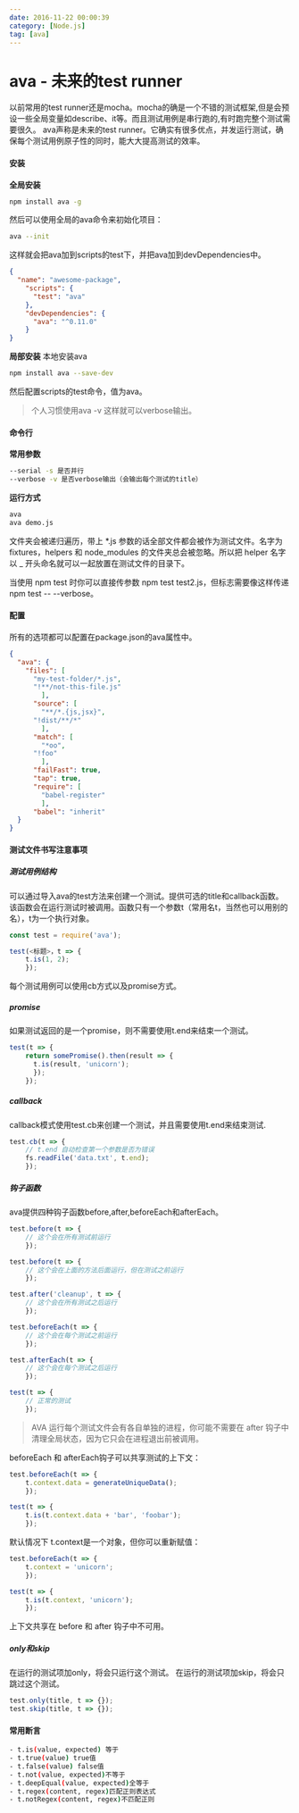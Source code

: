 ```yaml
---
date: 2016-11-22 00:00:39
category: [Node.js] 
tag: [ava] 
---
```


# ava - 未来的test runner

以前常用的test runner还是mocha。mocha的确是一个不错的测试框架,但是会预设一些全局变量如describe、it等。而且测试用例是串行跑的,有时跑完整个测试需要很久。
ava声称是未来的test runner。它确实有很多优点，并发运行测试，确保每个测试用例原子性的同时，能大大提高测试的效率。
<!-- more -->
#### 安装
**全局安装**
```bash
npm install ava -g
```
然后可以使用全局的ava命令来初始化项目：
```bash
ava --init
```
这样就会把ava加到scripts的test下，并把ava加到devDependencies中。
```json
{
  "name": "awesome-package",
    "scripts": {
      "test": "ava"
    },
    "devDependencies": {
      "ava": "^0.11.0"
    }
}
```
**局部安装**
本地安装ava
```bash
npm install ava --save-dev
```
然后配置scripts的test命令，值为ava。
> 个人习惯使用ava -v 这样就可以verbose输出。

#### 命令行
**常用参数**
```bash
--serial -s 是否并行
--verbose -v 是否verbose输出（会输出每个测试的title）
```

**运行方式**
```bash
ava
ava demo.js
```
文件夹会被递归遍历，带上 *.js 参数的话全部文件都会被作为测试文件。名字为 fixtures，helpers 和 node_modules 的文件夹总会被忽略。所以把 helper 名字以 _ 开头命名就可以一起放置在测试文件的目录下。

当使用 npm test 时你可以直接传参数 npm test test2.js，但标志需要像这样传递 npm test -- --verbose。

#### 配置
所有的选项都可以配置在package.json的ava属性中。
```json
{
  "ava": {
    "files": [
      "my-test-folder/*.js",
      "!**/not-this-file.js"
        ],
      "source": [
        "**/*.{js,jsx}",
      "!dist/**/*"
        ],
      "match": [
        "*oo",
      "!foo"
        ],
      "failFast": true,
      "tap": true,
      "require": [
        "babel-register"
        ],
      "babel": "inherit"
  }
}
```

#### 测试文件书写注意事项
##### 测试用例结构
可以通过导入ava的test方法来创建一个测试。提供可选的title和callback函数。该函数会在运行测试时被调用。函数只有一个参数t（常用名t，当然也可以用别的名），t为一个执行对象。
```javascript
const test = require('ava');

test(<标题>，t => {
    t.is(1, 2);
    });
```
每个测试用例可以使用cb方式以及promise方式。
##### promise
如果测试返回的是一个promise，则不需要使用t.end来结束一个测试。
```javascript
test(t => {
    return somePromise().then(result => {
      t.is(result, 'unicorn');
      });
    });
```
##### callback
callback模式使用test.cb来创建一个测试，并且需要使用t.end来结束测试.
```javascript
test.cb(t => {
    // t.end 自动检查第一个参数是否为错误
    fs.readFile('data.txt', t.end);
    });
```
##### 钩子函数
ava提供四种钩子函数before,after,beforeEach和afterEach。
```javascript
test.before(t => {
    // 这个会在所有测试前运行
    });

test.before(t => {
    // 这个会在上面的方法后面运行，但在测试之前运行
    });

test.after('cleanup', t => {
    // 这个会在所有测试之后运行
    });

test.beforeEach(t => {
    // 这个会在每个测试之前运行
    });

test.afterEach(t => {
    // 这个会在每个测试之后运行
    });

test(t => {
    // 正常的测试
    });
```
> AVA 运行每个测试文件会有各自单独的进程，你可能不需要在 after 钩子中清理全局状态，因为它只会在进程退出前被调用。

beforeEach 和 afterEach钩子可以共享测试的上下文：
```javascript
test.beforeEach(t => {
    t.context.data = generateUniqueData();
    });

test(t => {
    t.is(t.context.data + 'bar', 'foobar');
    });
```
默认情况下 t.context是一个对象，但你可以重新赋值：
```javascript
test.beforeEach(t => {
    t.context = 'unicorn';
    });

test(t => {
    t.is(t.context, 'unicorn');
    });
```
上下文共享在 before 和 after 钩子中不可用。
##### only和skip
在运行的测试项加only，将会只运行这个测试。
在运行的测试项加skip，将会只跳过这个测试。
```javascript
test.only(title, t => {});
test.skip(title, t => {});
```

#### 常用断言
```bash
- t.is(value, expected) 等于
- t.true(value) true值
- t.false(value) false值
- t.not(value, expected)不等于
- t.deepEqual(value, expected)全等于
- t.regex(content, regex)匹配正则表达式
- t.notRegex(content, regex)不匹配正则
```
